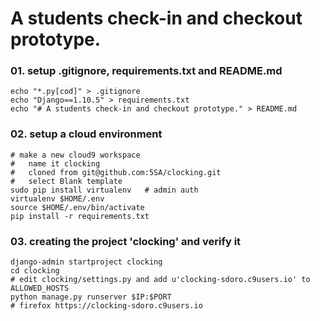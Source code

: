 # A students check-in and checkout prototype.

### 01. setup .gitignore, requirements.txt and README.md

    echo "*.py[cod]" > .gitignore
    echo "Django==1.10.5" > requirements.txt
    echo "# A students check-in and checkout prototype." > README.md

### 02. setup a cloud environment

    # make a new cloud9 workspace 
    #   name it clocking
    #   cloned from git@github.com:5SA/clocking.git
    #   select Blank template
    sudo pip install virtualenv   # admin auth
    virtualenv $HOME/.env
    source $HOME/.env/bin/activate
    pip install -r requirements.txt

### 03. creating the project 'clocking' and verify it

    django-admin startproject clocking
    cd clocking
    # edit clocking/settings.py and add u'clocking-sdoro.c9users.io' to ALLOWED_HOSTS
    python manage.py runserver $IP:$PORT
    # firefox https://clocking-sdoro.c9users.io
